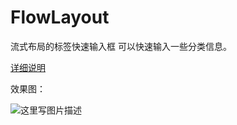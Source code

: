 # FlowLayout
流式布局的标签快速输入框
可以快速输入一些分类信息。

[详细说明](http://blog.csdn.net/Amazing7/article/details/51701082)

效果图：

![这里写图片描述](http://img.blog.csdn.net/20160626154117289)
